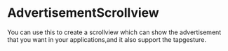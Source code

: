 # AdvertisementScrollview
You can use this to create a scrollview which can show the advertisement that you want in your applications,and it also support the tapgesture.
